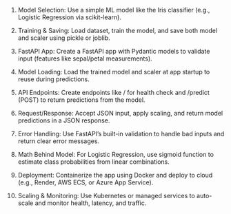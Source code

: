 1. Model Selection: Use a simple ML model like the Iris classifier (e.g., Logistic Regression via scikit-learn).

2. Training & Saving: Load dataset, train the model, and save both model and scaler using pickle or joblib.

3. FastAPI App: Create a FastAPI app with Pydantic models to validate input (features like sepal/petal measurements).

4. Model Loading: Load the trained model and scaler at app startup to reuse during predictions.

5. API Endpoints: Create endpoints like / for health check and /predict (POST) to return predictions from the model.

6. Request/Response: Accept JSON input, apply scaling, and return model predictions in a JSON response.

7. Error Handling: Use FastAPI’s built-in validation to handle bad inputs and return clear error messages.

8.  Math Behind Model: For Logistic Regression, use sigmoid function to estimate class probabilities from linear combinations.

9. Deployment: Containerize the app using Docker and deploy to cloud (e.g., Render, AWS ECS, or Azure App Service).

10. Scaling & Monitoring: Use Kubernetes or managed services to auto-scale and monitor health, latency, and traffic.
